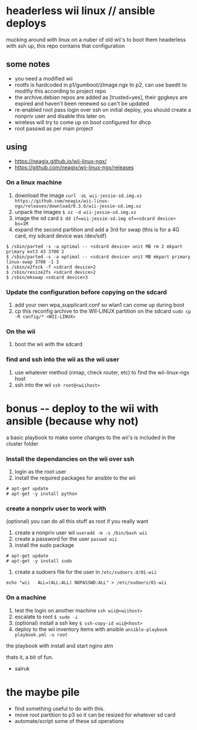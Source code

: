 # headerless wii linux // ansible deploys
mucking around with linux on a nuber of old wii's to boot them headerless with ssh up, this repo contains that configuration

## some notes
 - you need a modified wii
 - rootfs is hardcoded in p1/gumboot/zImage.ngx to p2, can use baedit to modifiy this according to project repo
 - the archive.debian repos are added as [trusted=yes], their gpgkeys are expired and haven't been renewed so can't be updated
 - re-enabled root pass login over ssh on initial deploy, you should create a nonpriv user and disable this later on.
 - wireless will try to come up on boot configured for dhcp
 - root passwd as per main project

## using 
 - https://neagix.github.io/wii-linux-ngx/
 - https://github.com/neagix/wii-linux-ngx/releases

### On a linux machine
1. download the image
``` curl -oL wii-jessie-sd.img.xz https://github.com/neagix/wii-linux-ngx/releases/download/0.3.6/wii-jessie-sd.img.xz ```
1. unpack the images
``` $ xz -d wii-jessie-sd.img.xz ```
1. image the sd card
``` $ dd if=wii-jessie-sd.img of=<sdcard device> bs=1M ```
1. expand the second partition and add a 3rd for swap (this is for a 4G card, my sdcard device was /dev/sdf)
```
$ /sbin/parted -s -a optimal -- <sdcard device> unit MB rm 2 mkpart primary ext3 43 3700 2
$ /sbin/parted -s -a optimal -- <sdcard device> unit MB mkpart primary linux-swap 3700 -1 3
$ /sbin/e2fsck -f <sdcard device>2
$ /sbin/resize2fs <sdcard device>2 
$ /sbin/mkswap <sdcard device>3
```

### Update the configuration before copying on the sdcard
1. add your own wpa_supplicant.conf so wlan1 can come up during boot
1. cp this reconfig archive to the WII-LINUX partition on the sdcard
``` sudo cp -R config/* <WII-LINUX> ```

### On the wii
1. boot the wii with the sdcard

### find and ssh into the wii as the wii user
1. use whatever method (nmap, check router, etc) to find the wii-linux-ngx host
2. ssh into the wii
``` ssh root@<wiihost> ```

# bonus -- deploy to the wii with ansible (because why not)
a basic playbook to make some changes to the wii's is included in the cluster folder

### Install the dependancies on the wii over ssh
1. login as the root user
1. install the required packages for ansible to the wii
```
# apt-get update
# apt-get -y install python
```

### create a nonpriv user to work with
(optional) you can do all this stuff as root if you really want
1. create a nonpriv user wii
``` useradd -m -s /bin/bash wii ```
1. create a password for the user
``` passwd wii ```
1. install the sudo package
```
# apt-get update
# apt-get -y install sudo
```
1. create a sudoers file for the user in ```/etc/sudoers.d/01-wii```
```
echo "wii	ALL=(ALL:ALL) NOPASSWD:ALL" > /etc/sudoers/01-wii
```

### On a machine
1. test the login on another machine
``` ssh wii@<wiihost> ```
1. escalate to root
``` $ sudo -i ```
1. (optional) install a ssh key
``` $ ssh-copy-id wii@<host> ```
1. deploy to the wii inventory items with ansible
``` ansible-playbook playbook.yml -u root ```


the playbook with install and start nginx atm

thats it, a bit of fun.
- sairuk

# the maybe pile
 - find something useful to do with this.
 - move root partition to p3 so it can be resized for whatever sd card
 - automate/script some of these sd operations
